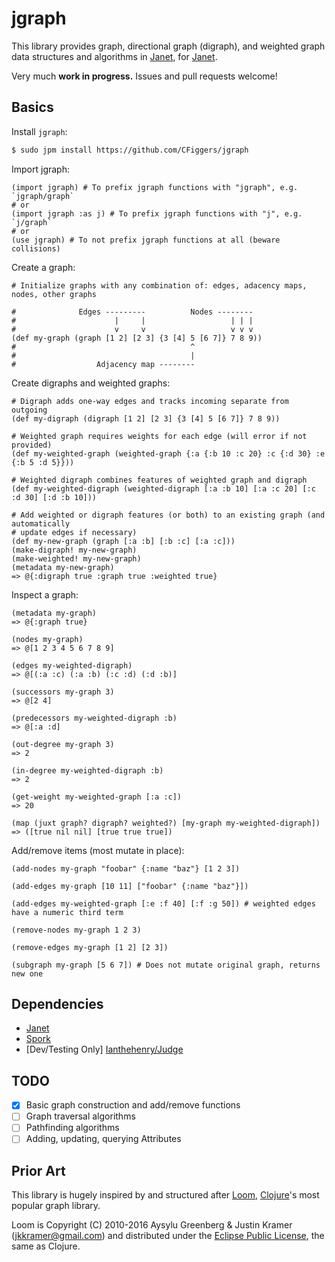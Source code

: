 # jgraph

This library provides graph, directional graph (digraph), and weighted graph data structures and algorithms in [Janet](janet-lang/janet), for [Janet](janet-lang/janet). 

Very much **work in progress.** Issues and pull requests welcome!

## Basics

Install `jgraph`:

```bash
$ sudo jpm install https://github.com/CFiggers/jgraph
```

Import jgraph:

```janet
(import jgraph) # To prefix jgraph functions with "jgraph", e.g. `jgraph/graph`
# or
(import jgraph :as j) # To prefix jgraph functions with "j", e.g. `j/graph`
# or
(use jgraph) # To not prefix jgraph functions at all (beware collisions)
```

Create a graph:

```janet
# Initialize graphs with any combination of: edges, adacency maps, nodes, other graphs

#              Edges ---------          Nodes --------
#                      |     |                   | | |
#                      v     v                   v v v
(def my-graph (graph [1 2] [2 3] {3 [4] 5 [6 7]} 7 8 9))
#                                       ^
#                                       |
#                  Adjacency map --------
```

Create digraphs and weighted graphs:

```janet
# Digraph adds one-way edges and tracks incoming separate from outgoing
(def my-digraph (digraph [1 2] [2 3] {3 [4] 5 [6 7]} 7 8 9))

# Weighted graph requires weights for each edge (will error if not provided)
(def my-weighted-graph (weighted-graph {:a {:b 10 :c 20} :c {:d 30} :e {:b 5 :d 5}}))

# Weighted digraph combines features of weighted graph and digraph
(def my-weighted-digraph (weighted-digraph [:a :b 10] [:a :c 20] [:c :d 30] [:d :b 10]))

# Add weighted or digraph features (or both) to an existing graph (and automatically 
# update edges if necessary)
(def my-new-graph (graph [:a :b] [:b :c] [:a :c]))
(make-digraph! my-new-graph)
(make-weighted! my-new-graph)
(metadata my-new-graph)
=> @{:digraph true :graph true :weighted true}
```

Inspect a graph:
```janet
(metadata my-graph)
=> @{:graph true}

(nodes my-graph)
=> @[1 2 3 4 5 6 7 8 9]

(edges my-weighted-digraph)
=> @[(:a :c) (:a :b) (:c :d) (:d :b)]

(successors my-graph 3)
=> @[2 4]

(predecessors my-weighted-digraph :b)
=> @[:a :d]

(out-degree my-graph 3)
=> 2

(in-degree my-weighted-digraph :b)
=> 2

(get-weight my-weighted-graph [:a :c])
=> 20

(map (juxt graph? digraph? weighted?) [my-graph my-weighted-digraph])
=> ([true nil nil] [true true true])
```

Add/remove items (most mutate in place):

```janet
(add-nodes my-graph "foobar" {:name "baz"} [1 2 3])

(add-edges my-graph [10 11] ["foobar" {:name "baz"}])

(add-edges my-weighted-graph [:e :f 40] [:f :g 50]) # weighted edges have a numeric third term

(remove-nodes my-graph 1 2 3)

(remove-edges my-graph [1 2] [2 3])

(subgraph my-graph [5 6 7]) # Does not mutate original graph, returns new one
```

## Dependencies

* [Janet](https://www.github.com/janet-lang/janet)
* [Spork](https://www.github.com/janet-lang/spork)
* [Dev/Testing Only] [Ianthehenry/Judge](https://www.github.com/ianthehenry/judge)

## TODO
- [x] Basic graph construction and add/remove functions
- [ ] Graph traversal algorithms
- [ ] Pathfinding algorithms
- [ ] Adding, updating, querying Attributes

## Prior Art

This library is hugely inspired by and structured after [Loom](https://www.github.com/aysylu/loom), [Clojure](https://clojure.org)'s most popular graph library.

Loom is Copyright (C) 2010-2016 Aysylu Greenberg & Justin Kramer (jkkramer@gmail.com) and distributed under the [Eclipse Public License](http://opensource.org/licenses/eclipse-1.0.php), the same as Clojure.